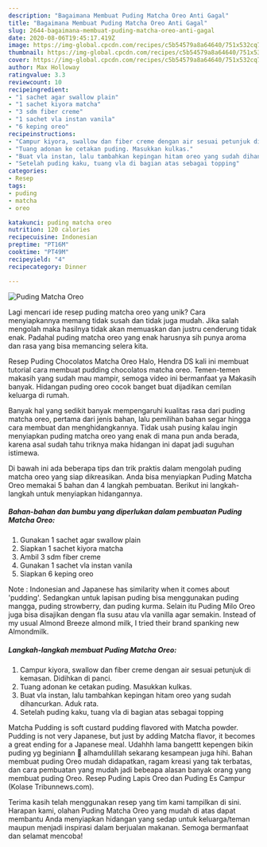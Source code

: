 ```yaml
---
description: "Bagaimana Membuat Puding Matcha Oreo Anti Gagal"
title: "Bagaimana Membuat Puding Matcha Oreo Anti Gagal"
slug: 2644-bagaimana-membuat-puding-matcha-oreo-anti-gagal
date: 2020-08-06T19:45:17.419Z
image: https://img-global.cpcdn.com/recipes/c5b54579a8a64640/751x532cq70/puding-matcha-oreo-foto-resep-utama.jpg
thumbnail: https://img-global.cpcdn.com/recipes/c5b54579a8a64640/751x532cq70/puding-matcha-oreo-foto-resep-utama.jpg
cover: https://img-global.cpcdn.com/recipes/c5b54579a8a64640/751x532cq70/puding-matcha-oreo-foto-resep-utama.jpg
author: Max Holloway
ratingvalue: 3.3
reviewcount: 10
recipeingredient:
- "1 sachet agar swallow plain"
- "1 sachet kiyora matcha"
- "3 sdm fiber creme"
- "1 sachet vla instan vanila"
- "6 keping oreo"
recipeinstructions:
- "Campur kiyora, swallow dan fiber creme dengan air sesuai petunjuk di kemasan. Didihkan di panci."
- "Tuang adonan ke cetakan puding. Masukkan kulkas."
- "Buat vla instan, lalu tambahkan kepingan hitam oreo yang sudah dihancurkan. Aduk rata."
- "Setelah puding kaku, tuang vla di bagian atas sebagai topping"
categories:
- Resep
tags:
- puding
- matcha
- oreo

katakunci: puding matcha oreo 
nutrition: 120 calories
recipecuisine: Indonesian
preptime: "PT16M"
cooktime: "PT49M"
recipeyield: "4"
recipecategory: Dinner

---
```



![Puding Matcha Oreo](https://img-global.cpcdn.com/recipes/c5b54579a8a64640/751x532cq70/puding-matcha-oreo-foto-resep-utama.jpg)

Lagi mencari ide resep puding matcha oreo yang unik? Cara menyiapkannya memang tidak susah dan tidak juga mudah. Jika salah mengolah maka hasilnya tidak akan memuaskan dan justru cenderung tidak enak. Padahal puding matcha oreo yang enak harusnya sih punya aroma dan rasa yang bisa memancing selera kita.

Resep Puding Chocolatos Matcha Oreo Halo, Hendra DS kali ini membuat tutorial cara membuat pudding chocolatos matcha oreo. Temen-temen makasih yang sudah mau mampir, semoga video ini bermanfaat ya Makasih banyak. Hidangan puding oreo cocok banget buat dijadikan cemilan keluarga di rumah.

Banyak hal yang sedikit banyak mempengaruhi kualitas rasa dari puding matcha oreo, pertama dari jenis bahan, lalu pemilihan bahan segar hingga cara membuat dan menghidangkannya. Tidak usah pusing kalau ingin menyiapkan puding matcha oreo yang enak di mana pun anda berada, karena asal sudah tahu triknya maka hidangan ini dapat jadi suguhan istimewa.


Di bawah ini ada beberapa tips dan trik praktis dalam mengolah puding matcha oreo yang siap dikreasikan. Anda bisa menyiapkan Puding Matcha Oreo memakai 5 bahan dan 4 langkah pembuatan. Berikut ini langkah-langkah untuk menyiapkan hidangannya.

<!--inarticleads1-->

##### Bahan-bahan dan bumbu yang diperlukan dalam pembuatan Puding Matcha Oreo:

1. Gunakan 1 sachet agar swallow plain
1. Siapkan 1 sachet kiyora matcha
1. Ambil 3 sdm fiber creme
1. Gunakan 1 sachet vla instan vanila
1. Siapkan 6 keping oreo


Note : Indonesian and Japanese has similarity when it comes about &#39;pudding&#39;. Sedangkan untuk lapisan puding bisa menggunakan puding mangga, puding strowberry, dan puding kurma. Selain itu Puding Milo Oreo juga bisa disajikan dengan fla susu atau vla vanilla agar semakin. Instead of my usual Almond Breeze almond milk, I tried their brand spanking new Almondmilk. 

<!--inarticleads2-->

##### Langkah-langkah membuat Puding Matcha Oreo:

1. Campur kiyora, swallow dan fiber creme dengan air sesuai petunjuk di kemasan. Didihkan di panci.
1. Tuang adonan ke cetakan puding. Masukkan kulkas.
1. Buat vla instan, lalu tambahkan kepingan hitam oreo yang sudah dihancurkan. Aduk rata.
1. Setelah puding kaku, tuang vla di bagian atas sebagai topping


Matcha Pudding is soft custard pudding flavored with Matcha powder. Pudding is not very Japanese, but just by adding Matcha flavor, it becomes a great ending for a Japanese meal. Udahhh lama bangettt kepengen bikin puding yg beginiann 🙊 alhamdulillah sekarang kesampean juga hihi. Bahan membuat puding Oreo mudah didapatkan, ragam kreasi yang tak terbatas, dan cara pembuatan yang mudah jadi bebeapa alasan banyak orang yang membuat puding Oreo. Resep Puding Lapis Oreo dan Puding Es Campur (Kolase Tribunnews.com). 

Terima kasih telah menggunakan resep yang tim kami tampilkan di sini. Harapan kami, olahan Puding Matcha Oreo yang mudah di atas dapat membantu Anda menyiapkan hidangan yang sedap untuk keluarga/teman maupun menjadi inspirasi dalam berjualan makanan. Semoga bermanfaat dan selamat mencoba!
